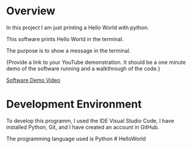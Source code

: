 # Overview

In this project I am just printing a Hello World with python.

This software prints Hello World in the terminal.

The purpose is to show a message in the terminal.

{Provide a link to your YouTube demonstration. It should be a one minute demo of the software running and a walkthrough of the code.}

[Software Demo Video](https://youtu.be/j_WTpX59F_k)

# Development Environment

To develop this programm, I used the IDE Visual Studio Code, I have installed Python, Git, and I have created an account in GitHub.

The programming language used is Python
#   H e l l o W o r l d  
 